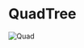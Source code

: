 # QuadTree

![Quad](https://user-images.githubusercontent.com/43095260/85777869-adc37a00-b72a-11ea-9a4f-5bdcf6c3e6e3.PNG)
